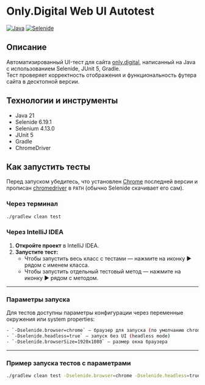 # Only.Digital Web UI Autotest

[![Java](https://img.shields.io/badge/Java-21+-orange)](https://www.oracle.com/java/technologies/javase/jdk21-archive-downloads.html)
[![Selenide](https://img.shields.io/badge/Selenide-6.19.1-brightgreen)](https://selenide.org/)

## Описание

Автоматизированный UI-тест для сайта [only.digital](https://only.digital), написанный на Java с использованием Selenide, JUnit 5, Gradle.  
Тест проверяет корректность отображения и функциональность футера сайта в десктопной версии.

## Технологии и инструменты

- Java 21
- Selenide 6.19.1
- Selenium 4.13.0
- JUnit 5
- Gradle
- ChromeDriver

## Как запустить тесты

Перед запуском убедитесь, что установлен [Chrome](https://www.google.com/chrome/) последней версии и прописан [chromedriver](https://chromedriver.chromium.org/downloads) в `PATH` (обычно Selenide скачивает его сам).

### Через терминал

```bash
./gradlew clean test
```

### Через IntelliJ IDEA

1. **Откройте проект** в IntelliJ IDEA.
2. **Запустите тест:**
    - Чтобы запустить весь класс с тестами — нажмите на иконку ▶ рядом с именем класса.
    - Чтобы запустить отдельный тестовый метод — нажмите на иконку ▶ рядом с методом.

---

### Параметры запуска

Для тестов доступны параметры конфигурации через переменные окружения или system properties:

```bash
- `-Dselenide.browser=chrome` — браузер для запуска (по умолчанию chrome)
- `-Dselenide.headless=true` — запуск без UI (headless mode)
- `-Dselenide.browserSize=1920x1080` — размер окна браузера
```
---

### Пример запуска тестов с параметрами

```sh
./gradlew clean test -Dselenide.browser=chrome -Dselenide.headless=true -Dselenide.browserSize=1920x1080
